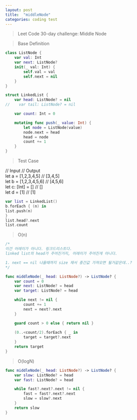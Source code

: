 ```yaml
---
layout: post
title:  "middleNode"
categories: coding test
---
```


> Leet Code 30-day challenge: Middle Node

> Base Definition

```swift
class ListNode {
    var val: Int
    var next: ListNode?
    init(_ val: Int) {
        self.val = val
        self.next = nil
    }
}

struct LinkedList {
    var head: ListNode? = nil
//    var tail: ListNode? = nil

    var count: Int = 0

    mutating func push(_ value: Int) {
        let node = ListNode(value)
        node.next = head
        head = node
        count += 1
    }
}
```

> Test Case

// Input // Output   
let a = [1,2,3,4,5] // [3,4,5]  
let b = [1,2,3,4,5,6] // [4,5,6]  
let c: [Int] = [] // []  
let d = [1] // [1]  

```swift
var list = LinkedList()  
b.forEach { (n) in  
list.push(n)  
}  
list.head?.next
list.count
```

> O(n)  

```swift
/*
이건 어레이가 아니다. 링크드리스트다.
linked list의 head가 주어진거지, 어레이가 주어진게 아니다.

1. next == nil 나올때까지 size 재서 중간값 가져오면 될거같은데..?
*/

func middleNode(_ head: ListNode?) -> ListNode? {
    var count = 0
    var next: ListNode? = head
    var target: ListNode? = head

    while next != nil {
        count += 1
        next = next?.next
    }

    guard count > 0 else { return nil }
 
    (0..<count/2).forEach { _ in
        target = target?.next
    }
    return target
}
```

> O(logN)
```swift
func middleNode(_ head: ListNode?) -> ListNode? {
    var slow: ListNode? = head
    var fast: ListNode? = head

    while fast?.next?.next != nil {
        fast = fast?.next?.next
        slow = slow?.next
    }
    return slow
}
```
